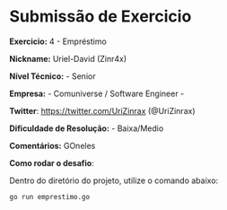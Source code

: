 # Submissão de Exercicio

**Exercicio:** 4 - Empréstimo

**Nickname:** Uriel-David (Zinr4x)

**Nível Técnico:** - Senior

**Empresa:** - Comuniverse / Software Engineer -

**Twitter**: https://twitter.com/UriZinrax (@UriZinrax)

**Dificuldade de Resolução:** - Baixa/Medio

**Comentários:** GOneles

**Como rodar o desafio**: 

Dentro do diretório do projeto, utilize o comando abaixo: 
```bash
go run emprestimo.go
```
